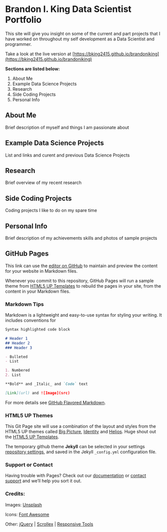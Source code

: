# Brandon I. King Data Scientist Portfolio

This site will give you insight on some of the current and part projects that I have worked on throughout my self development as a Data Scientist and programmer.

Take a look at the live version at [https://bking2415.github.io/brandoniking](https://bking2415.github.io/brandoniking)

**Sections are listed below:**
1. About Me
2. Example Data Science Projects
3. Research
4. Side Coding Projects
5. Personal Info

## About Me

Brief description of myself and things I am passionate about

## Example Data Science Projects

List and links and curent and previous Data Science Projects

## Research

Brief overview of my recent research

## Side Coding Projects

Coding projects I like to do on my spare time

## Personal Info

Brief description of my achievements skills and photos of sample projects


## GitHub Pages

This link can use the [editor on GitHub](https://github.com/bking2415/brandoniking.github.io/edit/master/index.html) to maintain and preview the content for your website in Markdown files.

Whenever you commit to this repository, GitHub Pages will run a sample theme from [HTML5 UP Templates](https://html5up.net) to rebuild the pages in your site, from the content in your Markdown files.

### Markdown Tips

Markdown is a lightweight and easy-to-use syntax for styling your writing. It includes conventions for

```markdown
Syntax highlighted code block

# Header 1
## Header 2
### Header 3

- Bulleted
- List

1. Numbered
2. List

**Bold** and _Italic_ and `Code` text

[Link](url) and ![Image](src)
```

For more details see [GitHub Flavored Markdown](https://guides.github.com/features/mastering-markdown/).

### HTML5 UP Themes

This Git Page site will use a combination of the layout and styles from the HTML5 UP themes called [Big Picture](https://html5up.net/big-picture), [Identity](https://html5up.net/identity) and  [Helios](https://html5up.net/helios). Huge shout out the [HTML5 UP Templates](https://html5up.net).

The temporary github theme **Jekyll** can be selected in your settings [repository settings](https://github.com/bking2415/brandoniking.github.io/settings), and saved in the Jekyll `_config.yml` configuration file.

### Support or Contact

Having trouble with Pages? Check out our [documentation](https://help.github.com/categories/github-pages-basics/) or [contact support](https://github.com/contact) and we’ll help you sort it out.

### Credits:

Images:
	[Unsplash](https://unsplash.com)

Icons:
	[Font Awesome](https://fontawesome.com)

Other: [jQuery](https://jquery.com) | [Scrollex](https://github.com/ajlkn/jquery.scrollex) | [Responsive Tools](https://github.com/ajlkn/responsive-tools)
